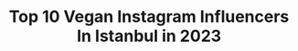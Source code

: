 ---
title: Top 10 Vegan Instagram Influencers In Istanbul in 2023
description: >-
  Find top vegan Instagram influencers in Istanbul in 2023. Most popular hashtags: #vegan #istanbul #kesfet #izmir.
platform: Instagram
hits: 34
text_top: Analyze the best Instagram influencers on inBeat.
text_bottom: Our platform aggregates 34 Instagram influencers like this in Istanbul, Turkey for you to pitch.
profiles:
  - username: "chefaydinoglu__official"
    fullname: >-
      Aydın Aydınoğlu
    bio: >-
      Eğitim ve danışmanlık için DM den ulaşabilirsiniz.🎂🇹🇷 AU PROCHAİN...AUX SOUVAİN... FIRST NEVER FOLLOW
    location: "Turkey"
    followers: 20326
    engagement: 419
    commentsToLikes: 0.032218
    id: ck14irx7ngww40i19ka7fo192
    verified: false
    hashtags: "#vegan, #istanbul, #sweet, #toptags"
  - username: "evimvebebegim"
    fullname: >-
      Saygı TATAR BOY
    bio: >-
      📩 saygi@evimvebebegim.com 👩‍👧 Lora’s & Bora’s mom @nikah_memuru_ 💞 Nikah memuru bir Anne 🎀 Siyaset Bilimi Yüksek Lisans
    location: "Turkey"
    followers: 229013
    engagement: 213
    commentsToLikes: 0.102264
    id: ckaotf5t0vo1y0i78b25mti14
    verified: false
    hashtags: "#babyphotography, #itsagirl, #babayphoto, #itsaboy"
  - username: "cilgsplate"
    fullname: >-
      Cilgs Plate | Çılga’nın Tabağı
    bio: >-
      🌱 Plant-Based Recipe Creator 👩🏼‍⚕️ Nutrition & Health Coach 🌴 Istanbul | Los Angeles
    location: "Turkey"
    followers: 65429
    engagement: 319
    commentsToLikes: 0.241219
    id: ck9hb3ooyf9ng0j788xjdl0te
    verified: false
    hashtags: "#glutensiz, #sekersizhayat, #sekersiztarifler, #yag"
  - username: "yesene_catering"
    fullname: >-
      Dilek Pfeiffer
    bio: >-
      #foodblogger Architektin Künstlerin Sozialpädagogin "Wherever you go, find a cake" Bursa / Istanbul / Ravensburg yesenecatering.blogspot.com
    location: "Turkey"
    followers: 4363
    engagement: 716
    commentsToLikes: 0.225046
    id: ck5q4ijthp56n0i114o1hsbcv
    verified: false
    hashtags: "#smoothie, #mevsimindeyemekekim, #foodblogliebebacken, #veganrezepte"
  - username: "balasudundaralp"
    fullname: >-
      Angela Balasu Dundaralp ® pHD💧
    bio: >-
      #ozonlabs Bilim Tech Şirketleri Kurucusu💧 Cilt Yenileyicileri 💉 Mentor👩‍🔬 Ürün Geliştiricisi🧪#temizkozmetik🌱Araştırmacı 📍Istanbul-Hamburg-Los Angeles
    location: "Turkey"
    followers: 74355
    engagement: 64
    commentsToLikes: 0.438427
    id: ckap5ztawduuf0i780vl9in85
    verified: false
    hashtags: "#akne, #esansiyelya, #takipet, #izle"
  - username: "gul.velioglu81"
    fullname: >-
      mutlu mutfak🥘🥧🥗🍩🍝🍳👩‍🍳
    bio: >-
      Tarifli yemek sayfasi👩‍🍳 Yemek kitabim📙 Tarifler bana aittir 📸🎥❎izinsiz kullanilamaz Gastronomi aşığı 🌉 ISTANBUL/TURKIYE EVLI💕1 ERKEK ANNESI
    location: "Turkey"
    followers: 7111
    engagement: 483
    commentsToLikes: 0.071662
    id: ckap2tfs308vc0i78c2p2kfb0
    verified: false
    hashtags: "#sahanelezzetler, #bescayitarifleri, #tarifsunum, #yemek"
  - username: "colourfulkitchen_"
    fullname: >-
      colourfulkitchen_
    bio: >-
      🇹🇷❤❤❤ iSTANBUL NURSE 🥗🍰🍜#FOODLOVER 👩‍⚕️MOM,WIFE #HOMECOOK 👩‍🍳🙋‍♀️WELCOME TO MY KITCHEN #GOODMOOD 💞 #GOODFOOD
    location: "Turkey"
    followers: 8299
    engagement: 195
    commentsToLikes: 0.052886
    id: ckapaswisxcdy0i78o39tw8n7
    verified: false
    hashtags: "#eat, #foodporn, #cleaneating, #cheakpeas"
  - username: "mentat_gamze"
    fullname: >-
      MENTAT • GAMZE🌾
    bio: >-
      Istanbul Turkey🦇 •Booking: mentatgamze@gmail.com •🌿Vegan Tattoo ʕ•ᴥ•ʔ •No Dm please•
    location: "Turkey"
    followers: 84203
    engagement: 242
    commentsToLikes: 0.091356
    id: ck6tmlkm982bs0j710j61btfi
    verified: true
    hashtags: "#dovme, #leaftattoo, #fineline, #instainspiredtattoos"
  - username: "busrasanay"
    fullname: >-
      Büşra Sanay
    bio: >-
      📍İstanbul/News Presenter(@cnnturk)-Author @kardesini_dogurmak (Kardeşini Doğurmak)/ UmutÇocukta Yrd/TED Talks👇🏽/ İletişim 📩 sanaybusra@gmail.com
    location: "Turkey"
    followers: 52262
    engagement: 400
    commentsToLikes: 0.016803
    id: ck5q03jz342l50i117uuf0dsq
    verified: false
    hashtags: "#yogawithmydog, #deprem, #hamsilipilav, #ek"
  - username: "makeupkubrayesim"
    fullname: >-
      Kübra Yeşim Yandı
    bio: >-
      ⭐Marmara University '16 Biology 💄🔬Makeup Artist & Biologist 🗯️Istanbul, Turkey @watsonsturkiye ➡ 💄 Özel gün makyajları için DM💌 #makeupartist #watsons
    location: "Turkey"
    followers: 11759
    engagement: 953
    commentsToLikes: 0.042791
    id: ckf5x08bjtvgf0j23ywc87u9u
    verified: false
    hashtags: "#likeforlikes, #solotica, #makeuprevolution, #labella"
---